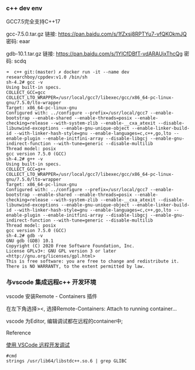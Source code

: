 ### c++ dev env 

GCC7.5完全支持C++17

gcc-7.5.0.tar.gz
链接: https://pan.baidu.com/s/1fZxsj8RPTYu7-vfQKOkmJQ  密码: eaar

gdb-10.1.tar.gz
链接: https://pan.baidu.com/s/1YICfDBfT-vdARAUjxThcQg  密码: scdq


```
➜  c++ git:(master) ✗ docker run -it --name dev researchboy/cppdev:v1.0 /bin/sh
sh-4.2# gcc -v
Using built-in specs.
COLLECT_GCC=gcc
COLLECT_LTO_WRAPPER=/usr/local/gcc7/libexec/gcc/x86_64-pc-linux-gnu/7.5.0/lto-wrapper
Target: x86_64-pc-linux-gnu
Configured with: ../configure --prefix=/usr/local/gcc7 --enable-bootstrap --enable-shared --enable-threads=posix --enable-checking=release --with-system-zlib --enable-__cxa_atexit --disable-libunwind-exceptions --enable-gnu-unique-object --enable-linker-build-id --with-linker-hash-style=gnu --enable-languages=c,c++,go,lto --enable-plugin --enable-initfini-array --disable-libgcj --enable-gnu-indirect-function --with-tune=generic --disable-multilib
Thread model: posix
gcc version 7.5.0 (GCC)
sh-4.2# g++ -v
Using built-in specs.
COLLECT_GCC=g++
COLLECT_LTO_WRAPPER=/usr/local/gcc7/libexec/gcc/x86_64-pc-linux-gnu/7.5.0/lto-wrapper
Target: x86_64-pc-linux-gnu
Configured with: ../configure --prefix=/usr/local/gcc7 --enable-bootstrap --enable-shared --enable-threads=posix --enable-checking=release --with-system-zlib --enable-__cxa_atexit --disable-libunwind-exceptions --enable-gnu-unique-object --enable-linker-build-id --with-linker-hash-style=gnu --enable-languages=c,c++,go,lto --enable-plugin --enable-initfini-array --disable-libgcj --enable-gnu-indirect-function --with-tune=generic --disable-multilib
Thread model: posix
gcc version 7.5.0 (GCC)
sh-4.2# gdb -v
GNU gdb (GDB) 10.1
Copyright (C) 2020 Free Software Foundation, Inc.
License GPLv3+: GNU GPL version 3 or later <http://gnu.org/licenses/gpl.html>
This is free software: you are free to change and redistribute it.
There is NO WARRANTY, to the extent permitted by law.
```

### 与vscode 集成远程c++ 开发环境

vscode 安装Remote - Containers 插件

在左下角选择><, 选择Remote-Containers: Attach to running container...  

vscode 为Editor, 编辑调试都在远程的container中;

Reference

[使用 VSCode 远程开发调试](https://www.qikqiak.com/post/use-vscode-remote-dev-debug/)

```
#cmd
strings /usr/lib64/libstdc++.so.6 | grep GLIBC
```

